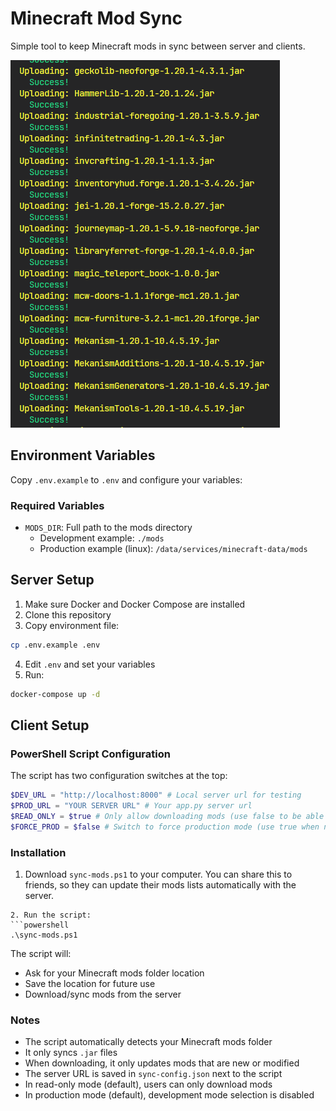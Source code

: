 # Minecraft Mod Sync

Simple tool to keep Minecraft mods in sync between server and clients.

![Mine Mods Sync](.github/image.png)

## Environment Variables

Copy `.env.example` to `.env` and configure your variables:

### Required Variables
- `MODS_DIR`: Full path to the mods directory
  - Development example: `./mods`
  - Production example (linux): `/data/services/minecraft-data/mods`

## Server Setup

1. Make sure Docker and Docker Compose are installed
2. Clone this repository
3. Copy environment file:
```bash
cp .env.example .env
```
4. Edit `.env` and set your variables
5. Run:
```bash
docker-compose up -d
```

## Client Setup

### PowerShell Script Configuration

The script has two configuration switches at the top:

```powershell
$DEV_URL = "http://localhost:8000" # Local server url for testing
$PROD_URL = "YOUR SERVER URL" # Your app.py server url
$READ_ONLY = $true # Only allow downloading mods (use false to be able to upload mods to the server)
$FORCE_PROD = $false # Switch to force production mode (use true when not testing)
```

### Installation

1. Download `sync-mods.ps1` to your computer. You can share this to friends, so they can update their mods lists automatically with the server.

```
2. Run the script:
```powershell
.\sync-mods.ps1
```

The script will:
- Ask for your Minecraft mods folder location
- Save the location for future use
- Download/sync mods from the server

### Notes

- The script automatically detects your Minecraft mods folder
- It only syncs `.jar` files
- When downloading, it only updates mods that are new or modified
- The server URL is saved in `sync-config.json` next to the script
- In read-only mode (default), users can only download mods
- In production mode (default), development mode selection is disabled 